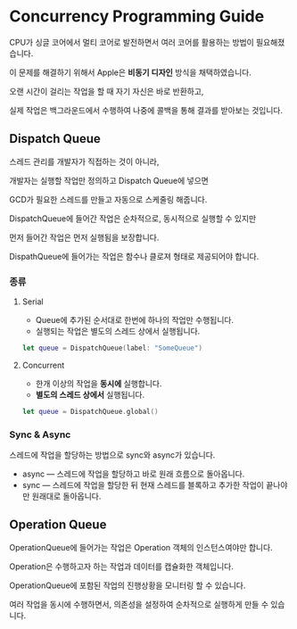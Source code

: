 # Concurrency Programming Guide

CPU가 싱글 코어에서 멀티 코어로 발전하면서 여러 코어를 활용하는 방법이 필요해졌습니다.

이 문제를 해결하기 위해서 Apple은 **비동기 디자인** 방식을 채택하였습니다.

오랜 시간이 걸리는 작업을 할 때 자기 자신은 바로 반환하고,

실제 작업은 백그라운드에서 수행하여 나중에 콜백을 통해 결과를 받아보는 것입니다.

## Dispatch Queue

스레드 관리를 개발자가 직접하는 것이 아니라,

개발자는 실행할 작업만 정의하고 Dispatch Queue에 넣으면 

GCD가 필요한 스레드를 만들고 자동으로 스케줄링 해줍니다.

DispatchQueue에 들어간 작업은 순차적으로, 동시적으로 실행할 수 있지만 

먼저 들어간 작업은 먼저 실행됨을 보장합니다.

DispathQueue에 들어가는 작업은 함수나 클로져 형태로 제공되어야 합니다.

### 종류

1. Serial
    - Queue에 추가된 순서대로 한번에 하나의 작업만 수행됩니다.
    - 실행되는 작업은 별도의 스레드 상에서 실행됩니다.

    ```swift
    let queue = DispatchQueue(label: "SomeQueue")
    ```

2. Concurrent
    - 한개 이상의 작업을 **동시에** 실행합니다.
    - **별도의 스레드 상에서** 실행됩니다.

    ```swift
    let queue = DispatchQueue.global()
    ```

### Sync & Async

스레드에 작업을 할당하는 방법으로 sync와 async가 있습니다.

- async — 
스레드에 작업을 할당하고 바로 원래 흐름으로 돌아옵니다.
- sync — 
스레드에 작업을 할당한 뒤 현재 스레드를 블록하고 
추가한 작업이 끝나야만 원래대로 돌아옵니다.

## Operation Queue

OperationQueue에 들어가는 작업은 Operation 객체의 인스턴스여야만 합니다.

Operation은 수행하고자 하는 작업과 데이터를 캡슐화한 객체입니다.

OperationQueue에 포함된 작업의 진행상황을 모니터링 할 수 있습니다.

여러 작업을 동시에 수행하면서, 의존성을 설정하여 순차적으로 실행하게 만들 수 있습니다.